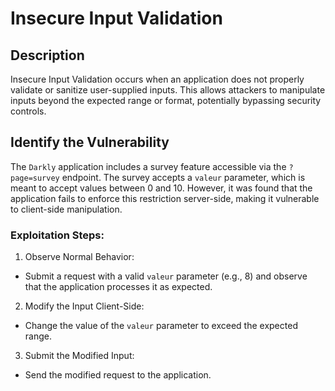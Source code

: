 # Insecure Input Validation

## Description

Insecure Input Validation occurs when an application does not properly validate or sanitize user-supplied inputs. This allows attackers to manipulate inputs beyond the expected range or format, potentially bypassing security controls.

## Identify the Vulnerability

The `Darkly` application includes a survey feature accessible via the `?page=survey` endpoint. The survey accepts a `valeur` parameter, which is meant to accept values between 0 and 10. However, it was found that the application fails to enforce this restriction server-side, making it vulnerable to client-side manipulation.

### Exploitation Steps:

1. Observe Normal Behavior:
- Submit a request with a valid `valeur` parameter (e.g., 8) and observe that the application processes it as expected.

2. Modify the Input Client-Side:
- Change the value of the `valeur` parameter to exceed the expected range.

3. Submit the Modified Input:
- Send the modified request to the application.


